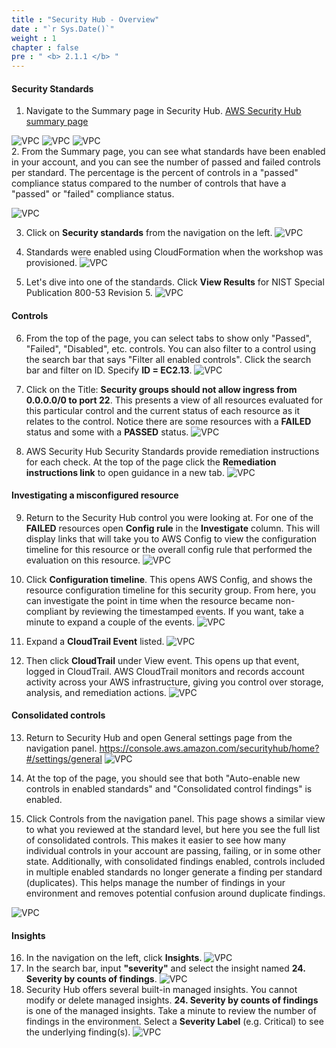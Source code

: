 ```yaml
---
title : "Security Hub - Overview"
date : "`r Sys.Date()`"
weight : 1
chapter : false
pre : " <b> 2.1.1 </b> "
---
```



#### Security Standards
1. Navigate to the Summary page in Security Hub. [AWS Security Hub summary page](https://console.aws.amazon.com/securityhub/home?#/summary)

![VPC](/images/2/2.1-AWS-Security-Hub/2.1.1-security-hub-overview/s1.png) 
![VPC](/images/2/2.1-AWS-Security-Hub/2.1.1-security-hub-overview/s1b.png)
![VPC](/images/2/2.1-AWS-Security-Hub/2.1.1-security-hub-overview/s1c.png)  
2. From the Summary page, you can see what standards have been enabled in your account, and you can see the number of passed and failed controls per standard. The percentage is the percent of controls in a "passed" compliance status compared to the number of controls that have a "passed" or "failed" compliance status.

![VPC](/images/2/2.1-AWS-Security-Hub/2.1.1-security-hub-overview/s2.png)

3. Click on **Security standards** from the navigation on the left.
![VPC](/images/2/2.1-AWS-Security-Hub/2.1.1-security-hub-overview/s3.png)

1. Standards were enabled using CloudFormation when the workshop was provisioned.
![VPC](/images/2/2.1-AWS-Security-Hub/2.1.1-security-hub-overview/s4.png)

1. Let's dive into one of the standards. Click **View Results** for NIST Special Publication 800-53 Revision 5.
![VPC](/images/2/2.1-AWS-Security-Hub/2.1.1-security-hub-overview/s5.png)

#### Controls
6. From the top of the page, you can select tabs to show only "Passed", "Failed", "Disabled", etc. controls. You can also filter to a control using the search bar that says "Filter all enabled controls". Click the search bar and filter on ID. Specify **ID = EC2.13**.
![VPC](/images/2/2.1-AWS-Security-Hub/2.1.1-security-hub-overview/s6.png)

7. Click on the Title: **Security groups should not allow ingress from 0.0.0.0/0 to port 22**. This presents a view of all resources evaluated for this particular control and the current status of each resource as it relates to the control. Notice there are some resources with a **FAILED** status and some with a **PASSED** status.
![VPC](/images/2/2.1-AWS-Security-Hub/2.1.1-security-hub-overview/s7.png)

8. AWS Security Hub Security Standards provide remediation instructions for each check. At the top of the page click the **Remediation instructions link** to open guidance in a new tab.
![VPC](/images/2/2.1-AWS-Security-Hub/2.1.1-security-hub-overview/s8.png)

#### Investigating a misconfigured resource

9. Return to the Security Hub control you were looking at. For one of the **FAILED** resources open **Config rule** in the **Investigate** column. This will display links that will take you to AWS Config to view the configuration timeline for this resource or the overall config rule that performed the evaluation on this resource.
![VPC](/images/2/2.1-AWS-Security-Hub/2.1.1-security-hub-overview/s9.png)

10. Click **Configuration timeline**. This opens AWS Config, and shows the resource configuration timeline for this security group. From here, you can investigate the point in time when the resource became non-compliant by reviewing the timestamped events. If you want, take a minute to expand a couple of the events.
![VPC](/images/2/2.1-AWS-Security-Hub/2.1.1-security-hub-overview/s10.png)
11. Expand a **CloudTrail Event** listed.
![VPC](/images/2/2.1-AWS-Security-Hub/2.1.1-security-hub-overview/s11.png)
12. Then click **CloudTrail** under View event. This opens up that event, logged in CloudTrail. AWS CloudTrail monitors and records account activity across your AWS infrastructure, giving you control over storage, analysis, and remediation actions.
![VPC](/images/2/2.1-AWS-Security-Hub/2.1.1-security-hub-overview/s12.png)
#### Consolidated controls
13. Return to Security Hub and open General settings page from the navigation panel. https://console.aws.amazon.com/securityhub/home?#/settings/general 
![VPC](/images/2/2.1-AWS-Security-Hub/2.1.1-security-hub-overview/s13.png)
14.  At the top of the page, you should see that both "Auto-enable new controls in enabled standards" and "Consolidated control findings" is enabled.

15.  Click Controls from the navigation panel. This page shows a similar view to what you reviewed at the standard level, but here you see the full list of consolidated controls. This makes it easier to see how many individual controls in your account are passing, failing, or in some other state. Additionally, with consolidated findings enabled, controls included in multiple enabled standards no longer generate a finding per standard (duplicates). This helps manage the number of findings in your environment and removes potential confusion around duplicate findings.

![VPC](/images/2/2.1-AWS-Security-Hub/2.1.1-security-hub-overview/s15.png)

#### Insights
16. In the navigation on the left, click **Insights**.
![VPC](/images/2/2.1-AWS-Security-Hub/2.1.1-security-hub-overview/s16.png)
17. In the search bar, input **"severity"** and select the insight named **24. Severity by counts of findings**.
![VPC](/images/2/2.1-AWS-Security-Hub/s17.png)
18. Security Hub offers several built-in managed insights. You cannot modify or delete managed insights. **24. Severity by counts of findings** is one of the managed insights. Take a minute to review the number of findings in the environment. Select a **Severity Label** (e.g. Critical) to see the underlying finding(s).
![VPC](/images/2/2.1-AWS-Security-Hub/s18.png)
